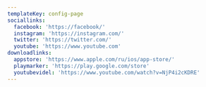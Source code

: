 ```yaml
---
templateKey: config-page
sociallinks:
  facebook: 'https://facebook/'
  instagram: 'https://instagram.com/'
  twitter: 'https://twitter.com/'
  youtube: 'https://www.youtube.com'
downloadlinks:
  appstore: 'https://www.apple.com/ru/ios/app-store/'
  playmarker: 'https://play.google.com/store'
  youtubevidel: 'https://www.youtube.com/watch?v=NjP4i2cKDRE'
---
```

